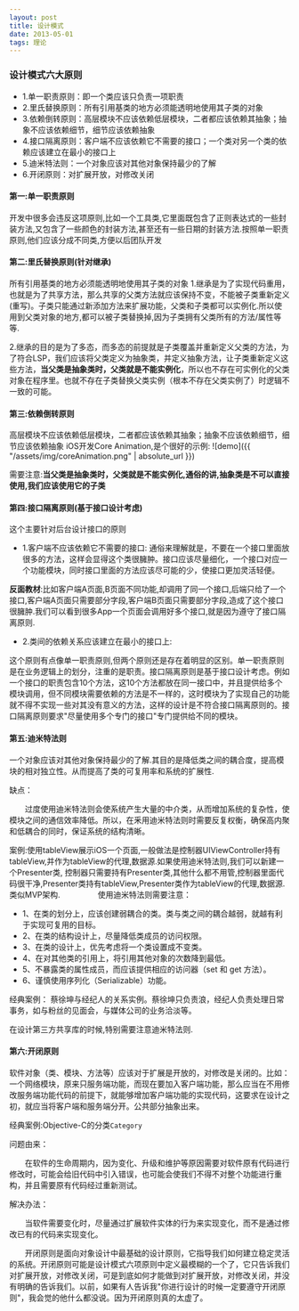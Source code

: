 ```yaml
---
layout: post
title: 设计模式
date: 2013-05-01
tags: 理论
---
```



### 设计模式六大原则

- 1.单一职责原则：即一个类应该只负责一项职责
- 2.里氏替换原则：所有引用基类的地方必须能透明地使用其子类的对象
- 3.依赖倒转原则：高层模块不应该依赖低层模块，二者都应该依赖其抽象；抽象不应该依赖细节，细节应该依赖抽象
- 4.接口隔离原则：客户端不应该依赖它不需要的接口；一个类对另一个类的依赖应该建立在最小的接口上
- 5.迪米特法则：一个对象应该对其他对象保持最少的了解
- 6.开闭原则：对扩展开放，对修改关闭





#### 第一:单一职责原则
开发中很多会违反这项原则,比如一个工具类,它里面既包含了正则表达式的一些封装方法,又包含了一些颜色的封装方法,甚至还有一些日期的封装方法.按照单一职责原则,他们应该分成不同类,方便以后团队开发

#### 第二:里氏替换原则(针对继承)
所有引用基类的地方必须能透明地使用其子类的对象
1.继承是为了实现代码重用，也就是为了共享方法，那么共享的父类方法就应该保持不变，不能被子类重新定义(重写)。子类只能通过新添加方法来扩展功能，父类和子类都可以实例化.所以使用到父类对象的地方,都可以被子类替换掉,因为子类拥有父类所有的方法/属性等等.

2.继承的目的是为了多态，而多态的前提就是子类覆盖并重新定义父类的方法，为了符合LSP，我们应该将父类定义为抽象类，并定义抽象方法，让子类重新定义这些方法，**当父类是抽象类时，父类就是不能实例化**，所以也不存在可实例化的父类对象在程序里。也就不存在子类替换父类实例（根本不存在父类实例了）时逻辑不一致的可能。 



#### 第三:依赖倒转原则
高层模块不应该依赖低层模块，二者都应该依赖其抽象；抽象不应该依赖细节，细节应该依赖抽象
iOS开发Core Animation,是个很好的示例:
![demo]({{ "/assets/img/coreAnimation.png" | absolute_url }})

需要注意:**当父类是抽象类时，父类就是不能实例化,通俗的讲,抽象类是不可以直接使用,我们应该使用它的子类**


#### 第四:接口隔离原则(基于接口设计考虑)
这个主要针对后台设计接口的原则
 - 1.客户端不应该依赖它不需要的接口:
 通俗来理解就是，不要在一个接口里面放很多的方法，这样会显得这个类很臃肿。接口应该尽量细化，一个接口对应一个功能模块，同时接口里面的方法应该尽可能的少，使接口更加灵活轻便。

**反面教材**:比如客户端A页面,B页面不同功能,却调用了同一个接口,后端只给了一个接口,客户端A页面只需要部分字段,客户端B页面只需要部分字段,造成了这个接口很臃肿.我们可以看到很多App一个页面会调用好多个接口,就是因为遵守了接口隔离原则.

- 2.类间的依赖关系应该建立在最小的接口上:


这个原则有点像单一职责原则,但两个原则还是存在着明显的区别。单一职责原则是在业务逻辑上的划分，注重的是职责。接口隔离原则是基于接口设计考虑。例如一个接口的职责包含10个方法，这10个方法都放在同一接口中，并且提供给多个模块调用，但不同模块需要依赖的方法是不一样的，这时模块为了实现自己的功能就不得不实现一些对其没有意义的方法，这样的设计是不符合接口隔离原则的。接口隔离原则要求"尽量使用多个专门的接口"专门提供给不同的模块。

#### 第五:迪米特法则
一个对象应该对其他对象保持最少的了解.其目的是降低类之间的耦合度，提高模块的相对独立性。从而提高了类的可复用率和系统的扩展性.

缺点：

　　过度使用迪米特法则会使系统产生大量的中介类，从而增加系统的复杂性，使模块之间的通信效率降低。所以，在釆用迪米特法则时需要反复权衡，确保高内聚和低耦合的同时，保证系统的结构清晰。

案例:使用tableView展示iOS一个页面,一般做法是控制器UIViewController持有tableView,并作为tableView的代理,数据源.如果使用迪米特法则,我们可以新建一个Presenter类, 控制器只需要持有Presenter类,其他什么都不用管,控制器里面代码很干净,Presenter类持有tableView,Presenter类作为tableView的代理,数据源.类似MVP架构.
　　
　　
使用迪米特法则需要注意：

- 1、在类的划分上，应该创建弱耦合的类。类与类之间的耦合越弱，就越有利于实现可复用的目标。
- 2、在类的结构设计上，尽量降低类成员的访问权限。
- 3、在类的设计上，优先考虑将一个类设置成不变类。
- 4、在对其他类的引用上，将引用其他对象的次数降到最低。
- 5、不暴露类的属性成员，而应该提供相应的访问器（set 和 get 方法）。
- 6、谨慎使用序列化（Serializable）功能。

经典案例：
蔡徐坤与经纪人的关系实例。蔡徐坤只负责浪，经纪人负责处理日常事务，如与粉丝的见面会，与媒体公司的业务洽淡等。

在设计第三方共享库的时候,特别需要注意迪米特法则.
　　

#### 第六:开闭原则
软件对象（类、模块、方法等）应该对于扩展是开放的，对修改是关闭的。比如：一个网络模块，原来只服务端功能，而现在要加入客户端功能，那么应当在不用修改服务端功能代码的前提下，就能够增加客户端功能的实现代码，这要求在设计之初，就应当将客户端和服务端分开。公共部分抽象出来。

经典案例:Objective-C的分类`Category`

问题由来：

　　在软件的生命周期内，因为变化、升级和维护等原因需要对软件原有代码进行修改时，可能会给旧代码中引入错误，也可能会使我们不得不对整个功能进行重构，并且需要原有代码经过重新测试。

解决办法：

　　当软件需要变化时，尽量通过扩展软件实体的行为来实现变化，而不是通过修改已有的代码来实现变化。

　　开闭原则是面向对象设计中最基础的设计原则，它指导我们如何建立稳定灵活的系统。开闭原则可能是设计模式六项原则中定义最模糊的一个了，它只告诉我们对扩展开放，对修改关闭，可是到底如何才能做到对扩展开放，对修改关闭，并没有明确的告诉我们。以前，如果有人告诉我"你进行设计的时候一定要遵守开闭原则"，我会觉的他什么都没说。因为开闭原则真的太虚了。
